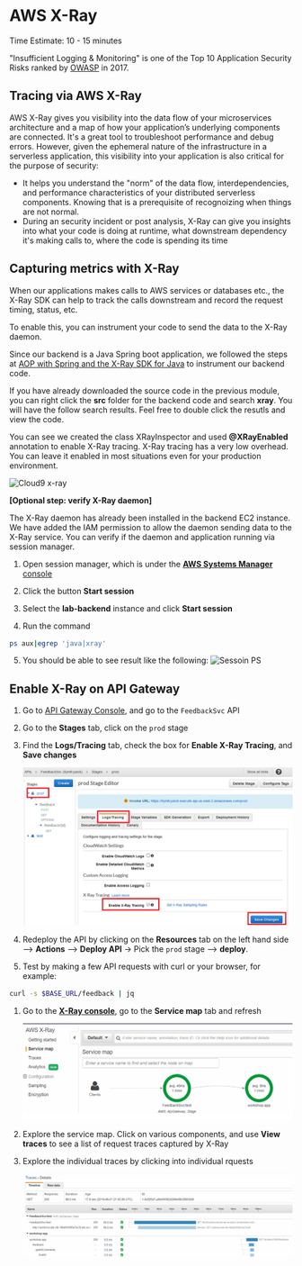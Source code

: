 # AWS X-Ray
Time Estimate: 10 - 15 minutes

"Insufficient Logging & Monitoring" is one of the Top 10 Application Security Risks ranked by [OWASP](https://www.owasp.org/index.php/Main_Page) in 2017. 

## Tracing via AWS X-Ray
AWS X-Ray gives you visibility into the data flow of your microservices architecture and a map of how your application’s underlying components are connected. It's a great tool to troubleshoot performance and debug errors. However, given the ephemeral nature of the infrastructure in a serverless application, this visibility into your application is also critical for the purpose of security:

* It helps you understand the "norm" of the data flow, interdependencies, and performance characteristics of your distributed serverless components. Knowing that is a prerequisite of recognoizing when things are not normal. 
* During an security incident or post analysis, X-Ray can give you insights into what your code is doing at runtime, what downstream dependency it's making calls to, where the code is spending its time
 

## Capturing metrics with X-Ray

When our applications makes calls to AWS services or databases etc., the X-Ray SDK can help to track the calls downstream and record the request timing, status, etc.

To enable this, you can instrument your code to send the data to the X-Ray daemon.

Since our backend is a Java Spring boot application, we followed the steps at [AOP with Spring and the X-Ray SDK for Java](https://docs.aws.amazon.com/xray/latest/devguide/xray-sdk-java-aop-spring.html) to instrument our backend code.

If you have already downloaded the source code in the previous module, you can right click the __src__ folder for the backend code and search __xray__. You will have the follow search results. Feel free to double click the resutls and view the code.

You can see we created the class XRayInspector and used __@XRayEnabled__ annotation to enable X-Ray tracing. X-Ray tracing has a very low overhead. You can leave it enabled in most situations even for your production environment.

![Cloud9 x-ray](../screenshots/xray-c9.png)

**[Optional step: verify X-Ray daemon]**

The X-Ray daemon has already been installed in the backend EC2 instance. We have added the IAM permission to allow the daemon sending data to the X-Ray service. You can verify if the daemon and application running via session manager.

1. Open session manager, which is under the [__AWS Systems Manager__ console](https://console.aws.amazon.com/systems-manager/session-manager/sessions)

2. Click the button __Start session__

3. Select the __lab-backend__ instance and click __Start session__

4. Run the command
```bash
ps aux|egrep 'java|xray'
```
5. You should be able to see result like the following:
![Sessoin PS](../screenshots/session-ps.png)

## Enable X-Ray on API Gateway

1. Go to [API Gateway Console](https://console.aws.amazon.com/apigateway/home), and go to the `FeedbackSvc` API

1. Go to the **Stages** tab, click on the `prod` stage

1. Find the **Logs/Tracing** tab, check the box for **Enable X-Ray Tracing**, and **Save changes** 

	![enable xray in api gateway](images/8E-enable-apig.png)
	
1. Redeploy the API by clicking on the **Resources** tab on the left hand side --> **Actions**  --> **Deploy API**  -> Pick the `prod` stage --> **deploy**. 

1. Test by making a few API requests with curl or your browser, for example:
```bash
curl -s $BASE_URL/feedback | jq
```

1. Go to the [**X-Ray console**](https://console.aws.amazon.com/xray/home), go to the **Service map** tab and refresh

	![enable xray in api gateway](images/8E-service-map.png)

1. Explore the service map. Click on various components, and use **View traces** to see a list of request traces captured by X-Ray

1. Explore the individual traces by clicking into individual rquests

	![enable xray in api gateway](images/8E-single-traces.png)
